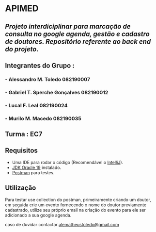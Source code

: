 #  APIMED
## _Projeto interdiciplinar para marcação de consulta no google agenda, gestão e cadastro de doutores. Repositório referente ao back end do projeto._

## Integrantes do Grupo :
### - Alessandro M. Toledo 082190007
### - Gabriel T. Sperche Gonçalves 082190012
### - Lucal F. Leal 082190024
### - Murilo M. Macedo 082190035

## Turma : EC7

## Requisitos

- Uma IDE para rodar o código (Recomendável o [IntelliJ](https://www.jetbrains.com/pt-br/idea/download/#section=windows)).
- [JDK Oracle 19](https://www.oracle.com/java/technologies/downloads/#jdk19-windows) instalado.
- [Postman](https://www.postman.com/) para testes.

## Utilização

Para testar use collection do postman, primeiramente criando um doutor, em seguida crie um evento fornecendo o nome do doutor previamente cadastrado, utilize seu próprio email na criação do evento para ele ser adicionado a sua google agenda.

caso de duvidar contactar alematheustoledo@gmail.com

